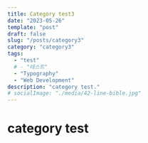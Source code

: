 ```yaml
---
title: Category test3
date: "2023-05-26"
template: "post"
draft: false
slug: "/posts/category3"
category: "category3"
tags:
  - "test"
  # - "테스트"
  - "Typography"
  - "Web Development"
description: "category test."
# socialImage: "./media/42-line-bible.jpg"
---
```


# category test